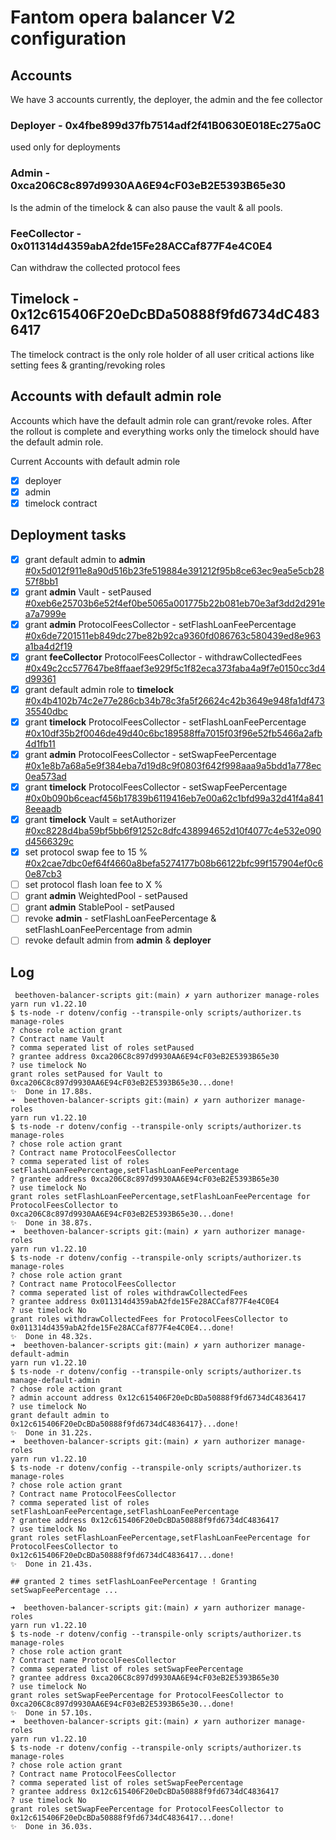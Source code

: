 
# Fantom opera balancer V2 configuration
## Accounts
We have 3 accounts currently, the deployer, the admin and the fee collector

### Deployer  - 0x4fbe899d37fb7514adf2f41B0630E018Ec275a0C 
used only for deployments

### Admin - 0xca206C8c897d9930AA6E94cF03eB2E5393B65e30
Is the admin of the timelock & can also pause the vault & all pools.

### FeeCollector - 0x011314d4359abA2fde15Fe28ACCaf877F4e4C0E4
Can withdraw the collected protocol fees

## Timelock - 0x12c615406F20eDcBDa50888f9fd6734dC4836417
The timelock contract is the only role holder of all user critical actions like setting fees & granting/revoking roles

## Accounts with default admin role
Accounts which have the default admin role can grant/revoke roles. After the rollout is complete and everything works 
only the timelock should have the default admin role.

Current Accounts with default admin role
- [x] deployer
- [x] admin 
- [x] timelock contract 

## Deployment tasks
- [x] grant default admin to **admin** [#0x5d012f911e8a90d516b23fe519884e391212f95b8ce63ec9ea5e5cb2857f8bb1](https://ftmscan.com/tx/0x5d012f911e8a90d516b23fe519884e391212f95b8ce63ec9ea5e5cb2857f8bb1) 
- [x] grant **admin** Vault - setPaused [#0xeb6e25703b6e52f4ef0be5065a001775b22b081eb70e3af3dd2d291ea7a7999e](https://ftmscan.com/tx/0xeb6e25703b6e52f4ef0be5065a001775b22b081eb70e3af3dd2d291ea7a7999e#eventlog)
- [x] grant **admin** ProtocolFeesCollector - setFlashLoanFeePercentage [#0x6de7201511eb849dc27be82b92ca9360fd086763c580439ed8e963a1ba4d2f19](https://ftmscan.com/tx/0x6de7201511eb849dc27be82b92ca9360fd086763c580439ed8e963a1ba4d2f19)
- [x] grant **feeCollector** ProtocolFeesCollector - withdrawCollectedFees [#0x49c2cc577647be8ffaaef3e929f5c1f82eca373faba4a9f7e0150cc3d4d99361](https://ftmscan.com/tx/0x49c2cc577647be8ffaaef3e929f5c1f82eca373faba4a9f7e0150cc3d4d99361) 
- [x] grant default admin role to **timelock** [#0x4b4102b74c2e77e286cb34b78c3fa5f26624c42b3649e948fa1df47335540dbc](https://ftmscan.com/tx/0x4b4102b74c2e77e286cb34b78c3fa5f26624c42b3649e948fa1df47335540dbc)
- [x] grant **timelock** ProtocolFeesCollector - setFlashLoanFeePercentage [#0x10df35b2f0046de49d40c6bc189588ffa7015f03f96e52fb5466a2afb4d1fb11](https://ftmscan.com/tx/0x10df35b2f0046de49d40c6bc189588ffa7015f03f96e52fb5466a2afb4d1fb11)
- [x] grant **admin** ProtocolFeesCollector - setSwapFeePercentage [#0x1e8b7a68a5e9f384eba7d19d8c9f0803f642f998aaa9a5bdd1a778ec0ea573ad](https://ftmscan.com/tx/0x1e8b7a68a5e9f384eba7d19d8c9f0803f642f998aaa9a5bdd1a778ec0ea573ad)
- [x] grant **timelock** ProtocolFeesCollector - setSwapFeePercentage [#0x0b090b6ceacf456b17839b6119416eb7e00a62c1bfd99a32d41f4a8418eeaadb](https://ftmscan.com/tx/0x0b090b6ceacf456b17839b6119416eb7e00a62c1bfd99a32d41f4a8418eeaadb)
- [x] grant **timelock** Vault = setAuthorizer [#0xc8228d4ba59bf5bb6f91252c8dfc438994652d10f4077c4e532e090d4566329c](https://ftmscan.com/tx/0xc8228d4ba59bf5bb6f91252c8dfc438994652d10f4077c4e532e090d4566329c)
- [x] set protocol swap fee to 15 % [#0x2cae7dbc0ef64f4660a8befa5274177b08b66122bfc99f157904ef0c60e87cb3](https://ftmscan.com/tx/0x2cae7dbc0ef64f4660a8befa5274177b08b66122bfc99f157904ef0c60e87cb3)
- [ ] set protocol flash loan fee to X %
- [ ] grant **admin** WeightedPool - setPaused 
- [ ] grant **admin** StablePool - setPaused
- [ ] revoke **admin** - setFlashLoanFeePercentage & setFlashLoanFeePercentage from admin
- [ ] revoke default admin from **admin** & **deployer**

## Log
```shell
 beethoven-balancer-scripts git:(main) ✗ yarn authorizer manage-roles
yarn run v1.22.10
$ ts-node -r dotenv/config --transpile-only scripts/authorizer.ts manage-roles
? chose role action grant
? Contract name Vault
? comma seperated list of roles setPaused
? grantee address 0xca206C8c897d9930AA6E94cF03eB2E5393B65e30
? use timelock No
grant roles setPaused for Vault to 0xca206C8c897d9930AA6E94cF03eB2E5393B65e30...done!
✨  Done in 17.88s.
➜  beethoven-balancer-scripts git:(main) ✗ yarn authorizer manage-roles
yarn run v1.22.10
$ ts-node -r dotenv/config --transpile-only scripts/authorizer.ts manage-roles
? chose role action grant
? Contract name ProtocolFeesCollector
? comma seperated list of roles setFlashLoanFeePercentage,setFlashLoanFeePercentage
? grantee address 0xca206C8c897d9930AA6E94cF03eB2E5393B65e30
? use timelock No
grant roles setFlashLoanFeePercentage,setFlashLoanFeePercentage for ProtocolFeesCollector to 0xca206C8c897d9930AA6E94cF03eB2E5393B65e30...done!
✨  Done in 38.87s.
➜  beethoven-balancer-scripts git:(main) ✗ yarn authorizer manage-roles
yarn run v1.22.10
$ ts-node -r dotenv/config --transpile-only scripts/authorizer.ts manage-roles
? chose role action grant
? Contract name ProtocolFeesCollector
? comma seperated list of roles withdrawCollectedFees
? grantee address 0x011314d4359abA2fde15Fe28ACCaf877F4e4C0E4
? use timelock No
grant roles withdrawCollectedFees for ProtocolFeesCollector to 0x011314d4359abA2fde15Fe28ACCaf877F4e4C0E4...done!
✨  Done in 48.32s.
➜  beethoven-balancer-scripts git:(main) ✗ yarn authorizer manage-default-admin
yarn run v1.22.10
$ ts-node -r dotenv/config --transpile-only scripts/authorizer.ts manage-default-admin
? chose role action grant
? admin account address 0x12c615406F20eDcBDa50888f9fd6734dC4836417
? use timelock No
grant default admin to 0x12c615406F20eDcBDa50888f9fd6734dC4836417}...done!
✨  Done in 31.22s.
➜  beethoven-balancer-scripts git:(main) ✗ yarn authorizer manage-roles        
yarn run v1.22.10
$ ts-node -r dotenv/config --transpile-only scripts/authorizer.ts manage-roles
? chose role action grant
? Contract name ProtocolFeesCollector
? comma seperated list of roles setFlashLoanFeePercentage,setFlashLoanFeePercentage
? grantee address 0x12c615406F20eDcBDa50888f9fd6734dC4836417
? use timelock No
grant roles setFlashLoanFeePercentage,setFlashLoanFeePercentage for ProtocolFeesCollector to 0x12c615406F20eDcBDa50888f9fd6734dC4836417...done!
✨  Done in 21.43s.

## granted 2 times setFlashLoanFeePercentage ! Granting setSwapFeePercentage ...

➜  beethoven-balancer-scripts git:(main) ✗ yarn authorizer manage-roles
yarn run v1.22.10
$ ts-node -r dotenv/config --transpile-only scripts/authorizer.ts manage-roles
? chose role action grant
? Contract name ProtocolFeesCollector
? comma seperated list of roles setSwapFeePercentage
? grantee address 0xca206C8c897d9930AA6E94cF03eB2E5393B65e30
? use timelock No
grant roles setSwapFeePercentage for ProtocolFeesCollector to 0xca206C8c897d9930AA6E94cF03eB2E5393B65e30...done!
✨  Done in 57.10s.
➜  beethoven-balancer-scripts git:(main) ✗ yarn authorizer manage-roles
yarn run v1.22.10
$ ts-node -r dotenv/config --transpile-only scripts/authorizer.ts manage-roles
? chose role action grant
? Contract name ProtocolFeesCollector
? comma seperated list of roles setSwapFeePercentage
? grantee address 0x12c615406F20eDcBDa50888f9fd6734dC4836417
? use timelock No
grant roles setSwapFeePercentage for ProtocolFeesCollector to 0x12c615406F20eDcBDa50888f9fd6734dC4836417...done!
✨  Done in 36.03s.

```